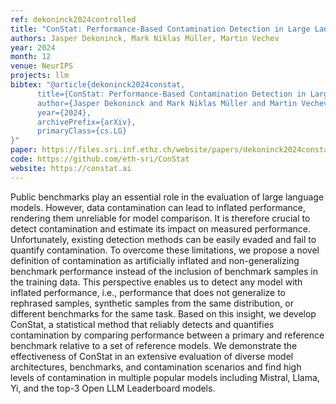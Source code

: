 ```yaml
---
ref: dekoninck2024controlled
title: "ConStat: Performance-Based Contamination Detection in Large Language Models"
authors: Jasper Dekoninck, Mark Niklas Müller, Martin Vechev
year: 2024
month: 12
venue: NeurIPS
projects: llm
bibtex: "@article{dekoninck2024constat,
      title={ConStat: Performance-Based Contamination Detection in Large Language Models}, 
      author={Jasper Dekoninck and Mark Niklas Müller and Martin Vechev},
      year={2024},
      archivePrefix={arXiv},
      primaryClass={cs.LG}
}"
paper: https://files.sri.inf.ethz.ch/website/papers/dekoninck2024constat.pdf
code: https://github.com/eth-sri/ConStat
website: https://constat.ai
---
```


Public benchmarks play an essential role in the evaluation of large language models.  However, data contamination can lead to inflated performance, rendering them unreliable for model comparison. It is therefore crucial to detect contamination and estimate its impact on measured performance. Unfortunately, existing detection methods can be easily evaded and fail to quantify contamination. To overcome these limitations, we propose a novel definition of contamination as artificially inflated and non-generalizing benchmark performance instead of the inclusion of benchmark samples in the training data. This perspective enables us to detect any model with inflated performance, i.e., performance that does not generalize to rephrased samples, synthetic samples from the same distribution, or different benchmarks for the same task. Based on this insight, we develop ConStat, a statistical method that reliably detects and quantifies contamination by comparing performance between a primary and reference benchmark relative to a set of reference models. We demonstrate the effectiveness of ConStat in an extensive evaluation of diverse model architectures, benchmarks, and contamination scenarios and find high levels of contamination in multiple popular models including Mistral, Llama, Yi, and the top-3 Open LLM Leaderboard models.

